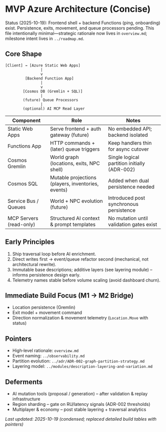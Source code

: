 # MVP Azure Architecture (Concise)

Status (2025-10-19): Frontend shell + backend Functions (ping, onboarding) exist. Persistence, exits, movement, and queue processors pending. This file intentionally minimal—strategic rationale now lives in `overview.md`; milestone intent lives in `../roadmap.md`.

## Core Shape

```plaintext
[Client] → [Azure Static Web Apps]
                |
                v
         [Backend Function App]
                |
                v
        [Cosmos DB (Gremlin + SQL)]
                |
        (future) Queue Processors
                |
        (optional) AI MCP Read Layer
```

| Component               | Role                                               | Notes                                        |
| ----------------------- | -------------------------------------------------- | -------------------------------------------- |
| Static Web Apps         | Serve frontend + auth gateway (future)             | No embedded API; backend isolated            |
| Functions App           | HTTP commands + (later) queue triggers             | Keep handlers thin for async cutover         |
| Cosmos Gremlin          | World graph (locations, exits, NPC shell)          | Single logical partition initially (ADR-002) |
| Cosmos SQL              | Mutable projections (players, inventories, events) | Added when dual persistence needed           |
| Service Bus / Queues    | World + NPC evolution (future)                     | Introduced post synchronous persistence      |
| MCP Servers (read-only) | Structured AI context & prompt templates           | No mutation until validation gates exist     |

## Early Principles

1. Ship traversal loop before AI enrichment.
2. Direct writes first → event/queue refactor second (mechanical, not architectural rewrite).
3. Immutable base descriptions; additive layers (see layering module) – informs persistence design early.
4. Telemetry names stable before volume scaling (avoid dashboard churn).

## Immediate Build Focus (M1 → M2 Bridge)

-   Location persistence (Gremlin)
-   Exit model + movement command
-   Direction normalization & movement telemetry (`Location.Move` with status)

## Pointers

-   High‑level rationale: `overview.md`
-   Event naming: `../observability.md`
-   Partition evolution: `../adr/ADR-002-graph-partition-strategy.md`
-   Layering model: `../modules/description-layering-and-variation.md`

## Deferments

-   AI mutation tools (proposal / generation) – after validation & replay infrastructure
-   Region sharding – gate on RU/latency signals (ADR-002 thresholds)
-   Multiplayer & economy – post stable layering + traversal analytics

_Last updated: 2025-10-19 (condensed; replaced detailed build tables with pointers)_
